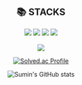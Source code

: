 

<div align=center><h2>📚 STACKS</h2></div>

<div align=center> 
 
  <img src="https://img.shields.io/badge/c++-00599C?style=for-the-badge&logo=c%2B%2B&logoColor=white">
  <img src="https://img.shields.io/badge/python-3776AB?style=for-the-badge&logo=python&logoColor=white">
  <img src="https://img.shields.io/badge/git-F05032?style=for-the-badge&logo=git&logoColor=white">
  <img src="https://img.shields.io/badge/github-181717?style=for-the-badge&logo=github&logoColor=white">
  <br>
  <br>
  <a href="https://github.com/suminbang"><img src="https://hits.seeyoufarm.com/api/count/incr/badge.svg?url=https%3A%2F%2Fgithub.com%2Fsuminbang&count_bg=%23000000&title_bg=%23000000&icon=github.svg&icon_color=%23E7E7E7&title=GitHub&edge_flat=false)"/></a>
  <br>
  
[![Solved.ac Profile](http://mazassumnida.wtf/api/generate_badge?boj=qkdtnals6540)](https://solved.ac/qkdtnals6540)

![Sumin's GitHub stats](https://github-readme-stats.vercel.app/api?username=Sumin&show_icons=true&theme=gruvbox)  
 
  <br>

